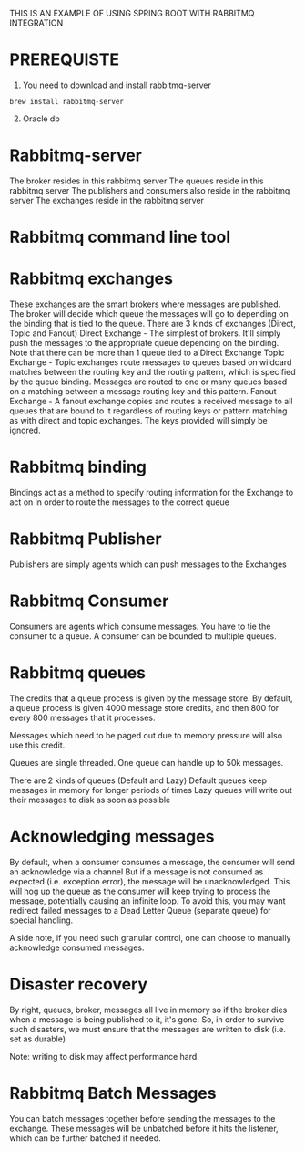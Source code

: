 THIS IS AN EXAMPLE OF USING SPRING BOOT WITH RABBITMQ INTEGRATION

PREREQUISTE
====================
1. You need to download and install rabbitmq-server
```
brew install rabbitmq-server
```
2. Oracle db


Rabbitmq-server
====================
The broker resides in this rabbitmq server
The queues reside in this rabbitmq server
The publishers and consumers also reside in the rabbitmq server
The exchanges reside in the rabbitmq server

Rabbitmq command line tool
====================


Rabbitmq exchanges
====================
These exchanges are the smart brokers where messages are published. The broker will decide which queue the messages will go to depending on the binding
that is tied to the queue.
There are 3 kinds of exchanges (Direct, Topic and Fanout)
Direct Exchange - The simplest of brokers. It'll simply push the messages to the appropriate queue depending on the binding. Note that there can be more than 1 queue tied to a Direct Exchange
Topic Exchange - Topic exchanges route messages to queues based on wildcard matches between the routing key and the routing pattern, which is specified by the queue binding. Messages are routed to one or many queues based on a matching between a message routing key and this pattern.
Fanout Exchange - A fanout exchange copies and routes a received message to all queues that are bound to it regardless of routing keys or pattern matching as with direct and topic exchanges. The keys provided will simply be ignored.

Rabbitmq binding
====================
Bindings act as a method to specify routing information for the Exchange to act on in order to route the messages to the correct queue

Rabbitmq Publisher
====================
Publishers are simply agents which can push messages to the Exchanges

Rabbitmq Consumer
====================
Consumers are agents which consume messages. You have to tie the consumer to a queue. A consumer can be bounded to multiple queues.

Rabbitmq queues
====================
The credits that a queue process is given by the message store.
By default, a queue process is given 4000 message store credits, and then 800 for every 800 messages that it processes.

Messages which need to be paged out due to memory pressure will also use this credit.

Queues are single threaded. One queue can handle up to 50k messages. 

There are 2 kinds of queues (Default and Lazy)
Default queues keep messages in memory for longer periods of times
Lazy queues will write out their messages to disk as soon as possible

Acknowledging messages
====================
By default, when a consumer consumes a message, the consumer will send an acknowledge via a channel
But if a message is not consumed as expected (i.e. exception error), the message will be unacknowledged.
This will hog up the queue as the consumer will keep trying to process the message, potentially causing an infinite loop.
To avoid this, you may want redirect failed messages to a Dead Letter Queue (separate queue) for special handling.


A side note, if you need such granular control, one can choose to manually acknowledge consumed messages. 

Disaster recovery
===================
By right, queues, broker, messages all live in memory so if the broker dies when a message is being published to it, it's gone.
So, in order to survive such disasters, we must ensure that the messages are written to disk (i.e. set as durable)

Note: writing to disk may affect performance hard.



Rabbitmq Batch Messages
====================
You can batch messages together before sending the messages to the exchange.
These messages will be unbatched before it hits the listener, which can be further batched if needed.
